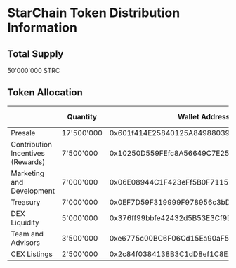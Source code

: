 # StarChain Token Distribution Information

## Total Supply

50'000'000 STRC

## Token Allocation

|                                   | Quantity   | Wallet Address                             | Signer Address 1                           | Signer Address 2                           | Signer Address 3                           | Signers Required |
| --------------------------------- | ---------- | ------------------------------------------ | ------------------------------------------ | ------------------------------------------ | ------------------------------------------ | ---------------- |
| Presale                           | 17'500'000 | 0x601f414E25840125A84988039E542A0840c6B7Da | 0x67C794b610Eafe81c0f7A79c9d7DEaABC99fD403 | 0xdE23463ae5583ac78ed1d4f725b0454BB2D7eE56 | 0xB0B4a0dca9283e5C749d2E0c3f084D9d5e2a7C15 | 2/3              |
| Contribution Incentives (Rewards) | 7'500'000  | 0x10250D559FEfc8A56649C7E25363f5fe814e671b | 0x212808A6690A90Bd50F4BF6DA635Fd7F6F4af886 | 0xEb2960B9d70BC30ea02a1f5C02c70722eB9cD0D5 | 0xeF600838D5A0135Af1163c219af973bc4381102e | 2/3              |
| Marketing and Development         | 7'000'000  | 0x06E08944C1F423eFf5B0F71158DF3144c94ACBb5 | 0xe47b9bD4E5CD5674F5874c01125d931CFa600a4A | 0xBD47Fb46C06AC992Ced602c0Ddd08eAc6f0230F3 | 0x1e1133949Ee5e03533736090e8fAB9AA3f880f01 | 2/3              |
| Treasury                          | 7'000'000  | 0x0EF7D59F319999F978956c3bD906e026F74d355D | 0xAC10dbB46ea84BbB55615aa709aE426A01c4A0f3 | 0xDBEdfceE7622f294720C4F1b9BD5B660D78c89F5 | 0x4f89c5Add839D13194bde16c476B4EbE3d93Ee07 | 2/3              |
| DEX Liquidity                     | 5'000'000  | 0x376ff99bbfe42432d5B53E3Cf9D0C0826D85F345 | 0x8D08e9Ea4CA302ceDE4591094A94369E22ADeb90 | 0x70D72D069864398E6CAAb15E0313d37B2A26fc43 | 0xE7BD8B23d07cc16Def7d729624490d35CB5Cddc6 | 2/3              |
| Team and Advisors                 | 3'500'000  | 0xe6775c00BC6F06Cd15Ea90aF581C095306fE8C32 | 0x746f3d5609ad553827911c375a70688BC89E70D3 | 0x87F81d4De49d33d5fe4554743aAd736CCfc9D18B | 0x2d8f0193AC951bb95eaabcCf5f30ae37B3065f75 | 2/3              |
| CEX Listings                      | 2'500'000  | 0x2c84f0384138B3C1dD8ef1C8E2cd10B4b331f03a | 0xFFbb98C403bCb82b9Aa8a52Ff9F6dFA90382Aa52 | 0x64D6b059329F1d2D5B53eceB4ac0CFf4C88968A1 | 0x17D17C286666F65935ce8D4a649557C4C7edC3Fb | 2/3              |
